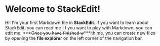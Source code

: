 # Welcome to StackEdit!

Hi! I'm your first Markdown file in **StackEdit**. If you want to learn about StackEdit, you can read me. If you want to play with Markdown, you can edit me. ***~~Once you have finished w~~***ith me, you can create new files by opening the **file explorer** on the left corner of the navigation bar.
